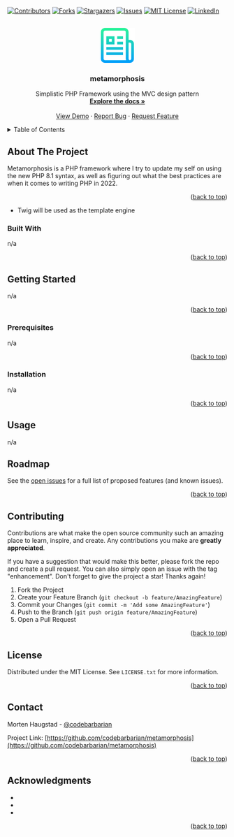 <div id="top"></div>
<!--
*** Thanks for checking out the Best-README-Template. If you have a suggestion
*** that would make this better, please fork the repo and create a pull request
*** or simply open an issue with the tag "enhancement".
*** Don't forget to give the project a star!
*** Thanks again! Now go create something AMAZING! :D
-->



<!-- PROJECT SHIELDS -->
<!--
*** I'm using markdown "reference style" links for readability.
*** Reference links are enclosed in brackets [ ] instead of parentheses ( ).
*** See the bottom of this document for the declaration of the reference variables
*** for contributors-url, forks-url, etc. This is an optional, concise syntax you may use.
*** https://www.markdownguide.org/basic-syntax/#reference-style-links
-->
[![Contributors][contributors-shield]][contributors-url]
[![Forks][forks-shield]][forks-url]
[![Stargazers][stars-shield]][stars-url]
[![Issues][issues-shield]][issues-url]
[![MIT License][license-shield]][license-url]
[![LinkedIn][linkedin-shield]][linkedin-url]



<!-- PROJECT LOGO -->
<br />
<div align="center">
  <a href="https://github.com/codebarbarian/metamorphosis">
    <img src="images/logo.png" alt="Logo" width="80" height="80">
  </a>

<h3 align="center">metamorphosis</h3>

  <p align="center">
    Simplistic PHP Framework using the MVC design pattern
    <br />
    <a href="https://github.com/codebarbarian/metamorphosis"><strong>Explore the docs »</strong></a>
    <br />
    <br />
    <a href="https://github.com/codebarbarian/metamorphosis">View Demo</a>
    ·
    <a href="https://github.com/codebarbarian/metamorphosis/issues">Report Bug</a>
    ·
    <a href="https://github.com/codebarbarian/metamorphosis/issues">Request Feature</a>
  </p>
</div>



<!-- TABLE OF CONTENTS -->
<details>
  <summary>Table of Contents</summary>
  <ol>
    <li>
      <a href="#about-the-project">About The Project</a>
      <ul>
        <li><a href="#built-with">Built With</a></li>
      </ul>
    </li>
    <li>
      <a href="#getting-started">Getting Started</a>
      <ul>
        <li><a href="#prerequisites">Prerequisites</a></li>
        <li><a href="#installation">Installation</a></li>
      </ul>
    </li>
    <li><a href="#usage">Usage</a></li>
    <li><a href="#roadmap">Roadmap</a></li>
    <li><a href="#contributing">Contributing</a></li>
    <li><a href="#license">License</a></li>
    <li><a href="#contact">Contact</a></li>
    <li><a href="#acknowledgments">Acknowledgments</a></li>
  </ol>
</details>



<!-- ABOUT THE PROJECT -->
## About The Project

Metamorphosis is a PHP framework where I try to update my self on using the new PHP 8.1 syntax, as well as figuring out what the best practices are when it comes to writing PHP in 2022.

<p align="right">(<a href="#top">back to top</a>)</p>

* Twig will be used as the template engine


### Built With
n/a
<p align="right">(<a href="#top">back to top</a>)</p>

<!-- GETTING STARTED -->
## Getting Started
n/a

<p align="right">(<a href="#top">back to top</a>)</p>

### Prerequisites
n/a
<p align="right">(<a href="#top">back to top</a>)</p>

### Installation

n/a

<p align="right">(<a href="#top">back to top</a>)</p>



<!-- USAGE EXAMPLES -->
## Usage

n/a



<!-- ROADMAP -->
## Roadmap

See the [open issues](https://github.com/codebarbarian/metamorphosis/issues) for a full list of proposed features (and known issues).

<p align="right">(<a href="#top">back to top</a>)</p>



<!-- CONTRIBUTING -->
## Contributing

Contributions are what make the open source community such an amazing place to learn, inspire, and create. Any contributions you make are **greatly appreciated**.

If you have a suggestion that would make this better, please fork the repo and create a pull request. You can also simply open an issue with the tag "enhancement".
Don't forget to give the project a star! Thanks again!

1. Fork the Project
2. Create your Feature Branch (`git checkout -b feature/AmazingFeature`)
3. Commit your Changes (`git commit -m 'Add some AmazingFeature'`)
4. Push to the Branch (`git push origin feature/AmazingFeature`)
5. Open a Pull Request

<p align="right">(<a href="#top">back to top</a>)</p>



<!-- LICENSE -->
## License

Distributed under the MIT License. See `LICENSE.txt` for more information.

<p align="right">(<a href="#top">back to top</a>)</p>



<!-- CONTACT -->
## Contact

Morten Haugstad - [@codebarbarian](https://twitter.com/codebarbarian)

Project Link: [https://github.com/codebarbarian/metamorphosis](https://github.com/codebarbarian/metamorphosis)

<p align="right">(<a href="#top">back to top</a>)</p>



<!-- ACKNOWLEDGMENTS -->
## Acknowledgments

* []()
* []()
* []()

<p align="right">(<a href="#top">back to top</a>)</p>



<!-- MARKDOWN LINKS & IMAGES -->
<!-- https://www.markdownguide.org/basic-syntax/#reference-style-links -->
[contributors-shield]: https://img.shields.io/github/contributors/codebarbarian/metamorphosis.svg?style=for-the-badge
[contributors-url]: https://github.com/codebarbarian/metamorphosis/graphs/contributors
[forks-shield]: https://img.shields.io/github/forks/codebarbarian/metamorphosis.svg?style=for-the-badge
[forks-url]: https://github.com/codebarbarian/metamorphosis/network/members
[stars-shield]: https://img.shields.io/github/stars/codebarbarian/metamorphosis.svg?style=for-the-badge
[stars-url]: https://github.com/codebarbarian/metamorphosis/stargazers
[issues-shield]: https://img.shields.io/github/issues/codebarbarian/metamorphosis.svg?style=for-the-badge
[issues-url]: https://github.com/codebarbarian/metamorphosis/issues
[license-shield]: https://img.shields.io/github/license/codebarbarian/metamorphosis.svg?style=for-the-badge
[license-url]: https://github.com/codebarbarian/metamorphosis/blob/master/LICENSE.txt
[linkedin-shield]: https://img.shields.io/badge/-LinkedIn-black.svg?style=for-the-badge&logo=linkedin&colorB=555
[linkedin-url]: https://linkedin.com/in/mortenhaugstad